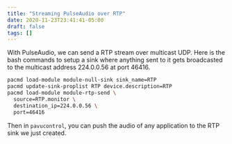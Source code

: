```yaml
---
title: "Streaming PulseAudio over RTP"
date: 2020-11-23T23:41:41-05:00
draft: false
tags: []
---
```


With PulseAudio, we can send a RTP stream over multicast UDP. Here is the bash commands to setup a sink where anything sent to it gets broadcasted to the multicast address 224.0.0.56 at port 46416.

```bash
pacmd load-module module-null-sink sink_name=RTP
pacmd update-sink-proplist RTP device.description=RTP
pacmd load-module module-rtp-send \
  source=RTP.monitor \
  destination_ip=224.0.0.56 \
  port=46416
```

Then in `pavucontrol`, you can push the audio of any application to the RTP sink we just created.